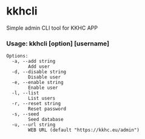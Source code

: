 # kkhcli

Simple admin CLI tool for KKHC APP

### Usage: kkhcli \[option\] \[username\]

```SHELL
Options:
  -a, --add string
    	Add user
  -d, --disable string
    	Disable user
  -e, --enable string
    	Enable user
  -l, --list
    	List users
  -r, --reset string
    	Reset password
  -s, --seed
    	Seed database
  -u, --url string
    	WEB URL (default "https://kkhc.eu/admin")
```

